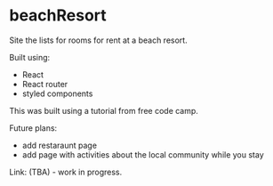 # beachResort
Site the lists for rooms for rent at a beach resort.

Built using:
  - React
  - React router
  - styled components
  
 
This was built using a tutorial from free code camp.

Future plans:
  - add restaraunt page
  - add page with activities about the local community while you stay
  
  
Link: (TBA) - work in progress.
